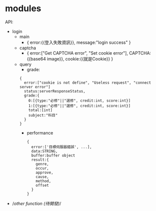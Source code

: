 # modules
API:
 - login
   - main
     - {
       error:{{登入失敗資訊}},
       message:"login success"
     } 
   - captcha
     - {
         error:["Get CAPTCHA error", "Set cookie error"],
         CAPTCHA:{{base64 image}},
         cookie:{{就是Cookie}}
     }
   - query
     - grade:
      ```
      {
        error:["cookie is not define", "Useless request", "connect server error"]
        status:serverResponseStatus,
        grade:{
          0:[{type:"必修"||"選修", credit:int, score:int}]
          1:[{type:"必修"||"選修", credit:int, score:int}]
          total:[int]
          subject:"科目"
        }
      }
      ```
     - performance
       ```
       {
         error:['目標伺服器錯誤', ...],
         data:STRING,
         buffer:buffer object
         result:{
           genre,
           occur,
           approve,
           cause,
           method,
           offset
         }
       }
 - /*other function (待開發)*/
